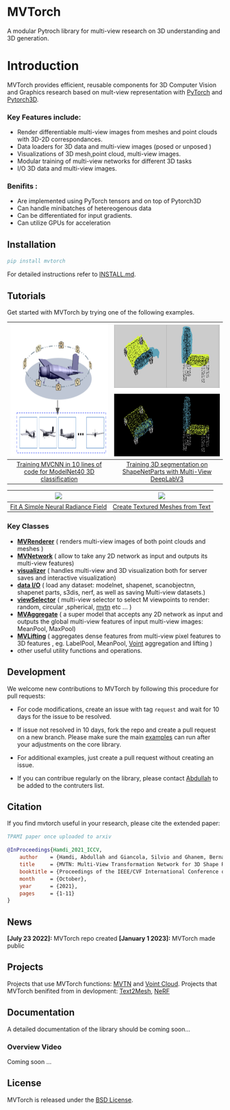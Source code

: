 # MVTorch
A modular Pytroch library for multi-view research on 3D understanding and 3D generation.
# Introduction

MVTorch provides efficient, reusable components for 3D Computer Vision and Graphics research based on mult-view representation with [PyTorch](https://pytorch.org) and [Pytorch3D](https://github.com/facebookresearch/pytorch3d).

### Key Features include:

- Render differentiable multi-view images from meshes and point clouds with 3D-2D correspondances.
- Data loaders for 3D data and multi-view images (posed or unposed )
- Visualizations of 3D mesh,point cloud, multi-view images. 
- Modular training of multi-view networks for different 3D tasks 
- I/O 3D data and multi-view images. 


### Benifits :

- Are implemented using PyTorch tensors and on top of Pytorch3D 
- Can handle minibatches of hetereogenous data
- Can be differentiated for input gradients.
- Can utilize GPUs for acceleration



## Installation

```bibtex
pip install mvtorch
```
For detailed instructions refer to [INSTALL.md](INSTALL.md).

## Tutorials

Get started with MVTorch by trying one of the following examples.


|<img src="./docs/misc/cls.png" width="310" height="310"/> | <img src="./docs/misc/seg.png" width="310" height="310"/>|
|:-----------------------------------------------------------------------------------------------------------:|:--------------------------------------------------:|
| [Training MVCNN in 10 lines of code for ModelNet40 3D classification](https://github.com/ajhamdi/mvtorch/blob/main/examples/classification.py)| [Training 3D segmentation on ShapeNetParts with Multi-View DeepLabV3](https://github.com/ajhamdi/mvtorch/blob/main/examples/segmentation.py) |


|<img src="https://user-images.githubusercontent.com/7057863/78473103-9353b300-7770-11ea-98ed-6ba2d877b62c.gif" width="310"/> | <img src="https://github.com/threedle/text2mesh/blob/main/images/vases.gif" width="310"/>|
|:-----------------------------------------------------------------------------------------------------------:|:--------------------------------------------------:|
| [Fit A Simple Neural Radiance Field](https://github.com/ajhamdi/mvtorch/blob/main/examples/nerf.py)| [Create Textured Meshes from Text](https://github.com/ajhamdi/mvtorch/blob/main/examples/text2mesh/run.py) |



### Key Classes
- [**MVRenderer**](https://github.com/ajhamdi/mvtorch/tree/fc83d72c1f43e977b61db91984eb6731bdcaaed6/mvtorch/mvrenderer.py#L25) ( renders multi-view images of both point clouds and meshes )
- [**MVNetwork**](https://github.com/ajhamdi/mvtorch/tree/fc83d72c1f43e977b61db91984eb6731bdcaaed6/mvtorch/networks.py#L6) ( allow to take any 2D network as input and outputs its multi-view features)
- [**visualizer**](https://github.com/ajhamdi/mvtorch/tree/fc83d72c1f43e977b61db91984eb6731bdcaaed6/mvtorch/visualizer.py#L4)  ( handles multi-view and 3D visualization both for server saves and interactive visualization)
- [**data I/O**](https://github.com/ajhamdi/mvtorch/blob/main/mvtorch/data.py) ( load any dataset: modelnet, shapenet, scanobjectnn, shapenet parts, s3dis, nerf, as well as saving Multi-view datasets.)
- [**viewSelector**](https://github.com/ajhamdi/mvtorch/tree/fc83d72c1f43e977b61db91984eb6731bdcaaed6/mvtorch/view_selector.py#L300) ( multi-view selector to select M viewpoints to render: random, circular ,spherical, [mvtn](https://github.com/ajhamdi/MVTN)  etc ... )
- [**MVAggregate**](https://github.com/ajhamdi/mvtorch/blob/fc83d72c1f43e977b61db91984eb6731bdcaaed6/mvtorch/mvaggregate.py#L70) ( a super model that accepts any 2D network as input and outputs the global multi-view features of input multi-view images: MeanPool, MaxPool) 
- [**MVLifting**](https://github.com/ajhamdi/mvtorch/blob/fc83d72c1f43e977b61db91984eb6731bdcaaed6/mvtorch/mvaggregate.py#L196) ( aggregates dense features from multi-view pixel features to 3D features  , eg. LabelPool, MeanPool, [Voint](https://arxiv.org/abs/2111.15363) aggregation and lifting ) 
- other useful utility functions and operations.

## Development

We welcome new contributions to MVTorch by following this procedure for pull requests: 

- For code modifications, create an issue with tag `request` and wait for 10 days for the issue to be resolved.

- If issue not resolved in 10 days, fork the repo and create a pull request on a new branch. Please make sure the main [examples](https://github.com/ajhamdi/mvtorch/tree/main/examples) can run after your adjustments on the core library.

- For additional examples, just create a pull request without creating an issue. 

- If you can contribue regularly on the library, please contact [Abdullah](abdullah.hamdi@kaust.edu.sa) to be added to the contruters list.



## Citation

If you find mvtorch useful in your research, please cite the extended paper:

```bibtex
TPAMI paper once uploaded to arxiv
```

```bibtex
@InProceedings{Hamdi_2021_ICCV,
    author    = {Hamdi, Abdullah and Giancola, Silvio and Ghanem, Bernard},
    title     = {MVTN: Multi-View Transformation Network for 3D Shape Recognition},
    booktitle = {Proceedings of the IEEE/CVF International Conference on Computer Vision (ICCV)},
    month     = {October},
    year      = {2021},
    pages     = {1-11}
}
```

## News

**[July 23 2022]:**   MVTorch repo created
**[January 1 2023]:**   MVTorch made public


## Projects
Projects that use MVTorch functions:  [MVTN](https://arxiv.org/abs/2011.13244) and [Voint Cloud](https://arxiv.org/abs/2111.15363). Projects that MVTorch benifited from in devlopment: [Text2Mesh](https://github.com/threedle/text2mesh), [NeRF](https://github.com/yenchenlin/nerf-pytorch)

## Documentation

A detailed documentation of the library should be coming soon... 

### Overview Video
Coming soon ...

## License

MVTorch is released under the [BSD License](LICENSE).